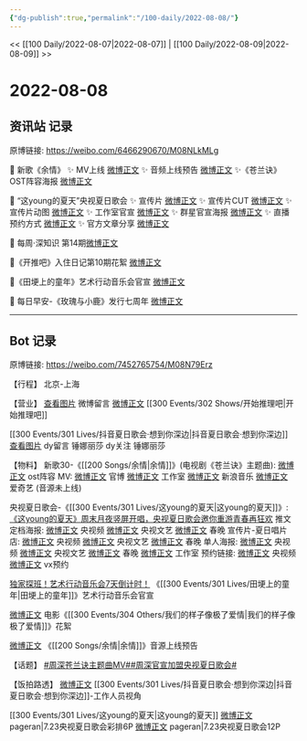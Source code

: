 ```yaml
---
{"dg-publish":true,"permalink":"/100-daily/2022-08-08/"}
---
```



<< [[100 Daily/2022-08-07\|2022-08-07]] | [[100 Daily/2022-08-09\|2022-08-09]] >>

# 2022-08-08

## 资讯站 记录

原博链接: https://weibo.com/6466290670/M08NLkMLg

💫 新歌《余情》
✨ MV上线 [微博正文](https://m.weibo.cn/6466290670/4800141414110022)
✨ 音频上线预告 [微博正文](https://m.weibo.cn/6466290670/4800312881710878)
✨《苍兰诀》OST阵容海报 [微博正文](https://m.weibo.cn/6466290670/4800133533799828)

💫 “这young的夏天”央视夏日歌会
✨ 宣传片 [微博正文](https://m.weibo.cn/6466290670/4800147692980520)
✨ 宣传片CUT [微博正文](https://m.weibo.cn/6466290670/4800169117221966)
✨ 宣传片动图 [微博正文](https://m.weibo.cn/6466290670/4800215045375817)
✨ 工作室官宣 [微博正文](https://m.weibo.cn/6466290670/4800252232862753)
✨ 群星官宣海报 [微博正文](https://m.weibo.cn/6466290670/4800159059809921)
✨ 直播预约方式 [微博正文](https://m.weibo.cn/6466290670/4800164105560302)
✨ 官方文章分享 [微博正文](https://m.weibo.cn/6466290670/4800324462447258)

💫 每周·深知识 第14期[微博正文](https://m.weibo.cn/6466290670/4800244548372749)

💫《开推吧》入住日记第10期花絮 [微博正文](https://m.weibo.cn/6466290670/4800151443737062)

💫《田埂上的童年》艺术行动音乐会官宣 [微博正文](https://m.weibo.cn/6466290670/4800142697831442)

💫 每日早安-《玫瑰与小鹿》发行七周年 [微博正文](https://m.weibo.cn/6466290670/4800103698662142)

---
## Bot 记录

原博链接: https://weibo.com/7452765754/M08N79Erz

【行程】
北京-上海

【营业】
[查看图片](https://wx3.sinaimg.cn/large/0088n2Pggy1h4zqb2qybgj30yi0713yu.jpg) 微博留言 [微博正文](https://m.weibo.cn/1736988591/4799539318624976) [[300 Events/302 Shows/开始推理吧\|开始推理吧]]

[[300 Events/301 Lives/抖音夏日歌会·想到你深边\|抖音夏日歌会·想到你深边]]
[查看图片](https://wx1.sinaimg.cn/large/0088n2Pggy1h4zqahg8nxj30yi0eq75j.jpg) dy留言 锤娜丽莎
dy关注 锤娜丽莎

【物料】
新歌30-《[[200 Songs/余情\|余情]]》(电视剧《苍兰诀》主题曲):
[微博正文](https://m.weibo.cn/7259918671/4800131414884434) ost阵容
MV:
[微博正文](https://m.weibo.cn/7259918671/4800138781140648) 官博
[微博正文](https://m.weibo.cn/7478855230/4800140060135574) 工作室
[微博正文](https://m.weibo.cn/1266269835/4800139309620164) 新浪音乐
[微博正文](https://m.weibo.cn/1731986465/4800139186930906) 爱奇艺
(音源未上线)

央视夏日歌会-《[[300 Events/301 Lives/这young的夏天\|这young的夏天]]》:
[《这young的夏天》周末月夜竖屏开唱，央视夏日歌会邀你重游青春再狂欢](https://weibo.cn/sinaurl?u=https%3A%2F%2Fmp.weixin.qq.com%2Fs%2FNb4YUrHMCyDUMldCC9P9UQ) 推文
定档海报:
[微博正文](https://m.weibo.cn/7211561239/4800142726663205) 央视频
[微博正文](https://m.weibo.cn/2210168325/4800143860437899) 央视文艺
[微博正文](https://m.weibo.cn/3506728370/4800145407618130) 春晚
宣传片-夏日唱片店:
[微博正文](https://m.weibo.cn/7211561239/4800147915281721) 央视频
[微博正文](https://m.weibo.cn/2210168325/4800144966942903) 央视文艺
[微博正文](https://m.weibo.cn/3506728370/4800148700397678) 春晚
单人海报:
[微博正文](https://m.weibo.cn/7211561239/4800156804061629) 央视频
[微博正文](https://m.weibo.cn/2210168325/4800156693956042) 央视文艺
[微博正文](https://m.weibo.cn/3506728370/4800155864272686) 春晚
[微博正文](https://m.weibo.cn/7478855230/4800189644145386) 工作室
预约链接:
[微博正文](https://m.weibo.cn/7211561239/4800147915281721) 央视频
[微博正文](https://m.weibo.cn/2210168325/4800161735253362) vx预约

[独家探班！艺术行动音乐会7天倒计时！](https://weibo.cn/sinaurl?u=https%3A%2F%2Fmp.weixin.qq.com%2Fs%2Fv0OT5asO71ujKBEcy-3ldQ) 《[[300 Events/301 Lives/田埂上的童年\|田埂上的童年]]》艺术行动音乐会官宣

[微博正文](https://m.weibo.cn/6108895035/4799885443860803) 电影《[[300 Events/304 Others/我们的样子像极了爱情\|我们的样子像极了爱情]]》花絮

[微博正文](https://m.weibo.cn/5248300719/4800310234584315) 《[[200 Songs/余情\|余情]]》音源上线预告

【话题】
[#周深苍兰诀主题曲MV#](https://s.weibo.com/weibo?q=%23%E5%91%A8%E6%B7%B1%E8%8B%8D%E5%85%B0%E8%AF%80%E4%B8%BB%E9%A2%98%E6%9B%B2MV%23)[#周深官宣加盟央视夏日歌会#](https://s.weibo.com/weibo?q=%23%E5%91%A8%E6%B7%B1%E5%AE%98%E5%AE%A3%E5%8A%A0%E7%9B%9F%E5%A4%AE%E8%A7%86%E5%A4%8F%E6%97%A5%E6%AD%8C%E4%BC%9A%23)

【饭拍路透】
[微博正文](https://m.weibo.cn/5369966981/4800165703845751) [[300 Events/301 Lives/抖音夏日歌会·想到你深边\|抖音夏日歌会·想到你深边]]-工作人员视角

[[300 Events/301 Lives/这young的夏天\|这young的夏天]]
[微博正文](https://m.weibo.cn/7633014126/4800151916645587) pageran|7.23央视夏日歌会彩排6P
[微博正文](https://m.weibo.cn/7633014126/4800198674482026) pageran|7.23央视夏日歌会12P
